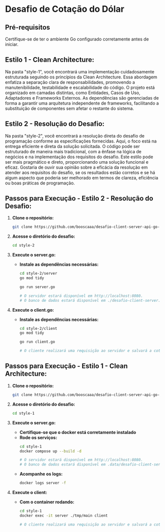 # Desafio de Cotação do Dólar

## Pré-requisitos

Certifique-se de ter o ambiente Go configurado corretamente antes de iniciar.

## Estilo 1 - Clean Architecture:

Na pasta "style-1", você encontrará uma implementação cuidadosamente estruturada seguindo os princípios da Clean Architecture. Essa abordagem enfatiza a separação clara de responsabilidades, promovendo a manutenibilidade, testabilidade e escalabilidade do código. O projeto está organizado em camadas distintas, como Entidades, Casos de Uso, Adaptadores e Frameworks Externos. As dependências são gerenciadas de forma a garantir uma arquitetura independente de frameworks, facilitando a substituição de componentes sem afetar o restante do sistema.

## Estilo 2 - Resolução do Desafio:

Na pasta "style-2", você encontrará a resolução direta do desafio de programação conforme as especificações fornecidas. Aqui, o foco está na entrega eficiente e direta da solução solicitada. O código pode ser estruturado de maneira mais tradicional, com a ênfase na lógica de negócios e na implementação dos requisitos do desafio. Este estilo pode ser mais pragmático e direto, proporcionando uma solução funcional e eficaz. Gostaria de ouvir sua opinião sobre a eficácia da resolução em atender aos requisitos do desafio, se os resultados estão corretos e se há algum aspecto que poderia ser melhorado em termos de clareza, eficiência ou boas práticas de programação.

## Passos para Execução - Estilo 2 - Resolução do Desafio:

1. **Clone o repositório:**

    ```bash
    git clone https://github.com/booscaaa/desafio-client-server-api-go-expert-pos.git
    ```

2. **Acesse o diretório do desafio:**

    ```bash
    cd style-2
    ```

3. **Execute o server.go:**
    - **Instale as dependências necessárias:**
        ```bash
        cd style-2/server
        go mod tidy

        go run server.go

        # O servidor estará disponível em http://localhost:8080.
        # O banco de dados estará disponível em ./desafio-client-server.db
        ```

3. **Execute o client.go:**
    - **Instale as dependências necessárias:**
        ```bash
        cd style-2/client
        go mod tidy

        go run client.go

        # O cliente realizará uma requisição ao servidor e salvará a cotação atual em um arquivo chamado cotacao.txt no formato: Dólar: {valor}.
        ```

## Passos para Execução - Estilo 1 - Clean Architecture:

1. **Clone o repositório:**

    ```bash
    git clone https://github.com/booscaaa/desafio-client-server-api-go-expert-pos.git
    ```

2. **Acesse o diretório do desafio:**

    ```bash
    cd style-1
    ```

3. **Execute o server.go:**
    - **Certifique-se que o docker está corretamente instalado**
    - **Rode os serviços:**
        ```bash
        cd style-1
        docker compose up --build -d

        # O servidor estará disponível em http://localhost:8080.
        # O banco de dados estará disponível em .data/desafio-client-server.db
        ```
    - **Acompanhe os logs:**
        ```bash
        docker logs server -f
        ```

3. **Execute o client:**
    - **Com o container rodando:**
        ```bash
        cd style-1
        docker exec -it server ./tmp/main client

        # O cliente realizará uma requisição ao servidor e salvará a cotação atual em um arquivo chamado cotacao.txt no formato: Dólar: {valor} na pasta ./data.
        ```
